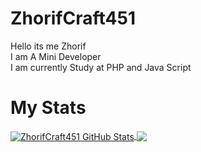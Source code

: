 # ZhorifCraft451
Hello its me Zhorif<br>
I am A Mini Developer<br>
I am currently Study at PHP and Java Script<br>


# My Stats

<a href="https://github.com/ZhorifCraft451">
  <img align="center" src="https://github-readme-stats.vercel.app/api?username=ZhorifCraft451&count_private=true&show_icons=true&hide_border=false&custom_title=MulqiGaming64%20Github%20Stats&include_all_commits=true&hide=issues&theme=tokyonight" alt="ZhorifCraft451 GitHub Stats" />
</a>
<a href="https://github.com/ZhorifCraft451">
  <img align="center" src="https://github-readme-stats.vercel.app/api/top-langs/?username=ZhorifCraft451&layout=compact&hide_border=false&theme=tokyonight" />
</a>
